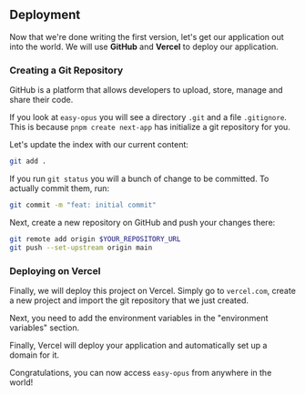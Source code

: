 ## Deployment

Now that we're done writing the first version, let's get our application out into the world.
We will use **GitHub** and **Vercel** to deploy our application.

### Creating a Git Repository

GitHub is a platform that allows developers to upload, store, manage and share their code.

If you look at `easy-opus` you will see a directory `.git` and a file `.gitignore`.
This is because `pnpm create next-app` has initialize a git repository for you.

Let's update the index with our current content:

```sh
git add .
```

If you run `git status` you will a bunch of change to be committed.
To actually commit them, run:

```sh
git commit -m "feat: initial commit"
```

Next, create a new repository on GitHub and push your changes there:

```sh
git remote add origin $YOUR_REPOSITORY_URL
git push --set-upstream origin main
```

### Deploying on Vercel

Finally, we will deploy this project on Vercel.
Simply go to `vercel.com`, create a new project and import the git repository that we just created.

Next, you need to add the environment variables in the "environment variables" section.

Finally, Vercel will deploy your application and automatically set up a domain for it.

Congratulations, you can now access `easy-opus` from anywhere in the world!

